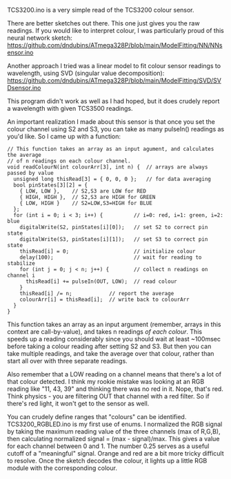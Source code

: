 TCS3200.ino is a very simple read of the TCS3200 colour sensor.<p>

There are better sketches out there. This one just gives you the raw readings. If you would like to interpret colour, I was particularly proud of this neural network sketch:
https://github.com/dndubins/ATmega328P/blob/main/ModelFitting/NN/NNsensor.ino<p>

Another approach I tried was a linear model to fit colour sensor readings to wavelength, using SVD (singular value decomposition):
https://github.com/dndubins/ATmega328P/blob/main/ModelFitting/SVD/SVDsensor.ino<p>

This program didn't work as well as I had hoped, but it does crudely report a wavelength with given TCS3500 readings.<p>

An important realization I made about this sensor is that once you set the colour channel using S2 and S3, you can take as many pulseIn() readings as you'd like. So I came up with a function:<p>
```
// This function takes an array as an input agument, and calculates the average
// of n readings on each colour channel.
void readColourN(int colourArr[3], int n) {  // arrays are always passed by value
  unsigned long thisRead[3] = { 0, 0, 0 };   // for data averaging
  bool pinStates[3][2] = {
    { LOW, LOW },    // S2,S3 are LOW for RED
    { HIGH, HIGH },  // S2,S3 are HIGH for GREEN
    { LOW, HIGH }    // S2=LOW,S3=HIGH for BLUE
  };
  for (int i = 0; i < 3; i++) {          // i=0: red, i=1: green, i=2: blue
    digitalWrite(S2, pinStates[i][0]);   // set S2 to correct pin state
    digitalWrite(S3, pinStates[i][1]);   // set S3 to correct pin state
    thisRead[i] = 0;                     // initialize colour
    delay(100);                          // wait for reading to stabilize
    for (int j = 0; j < n; j++) {        // collect n readings on channel i
      thisRead[i] += pulseIn(OUT, LOW);  // read colour
    }
    thisRead[i] /= n;            // report the average
    colourArr[i] = thisRead[i];  // write back to colourArr
  }
}
```
This function takes an array as an input argument (remember, arrays in this context are call-by-value), and takes n readings *of each colour*. This speeds up a reading considerably since you should wait at least ~100msec before taking a colour reading after setting S2 and S3. But then you can take multiple readings, and take the average over that colour, rather than start all over with three separate readings.<p>

Also remember that a LOW reading on a channel means that there's a lot of that colour detected. I think my rookie mistake was looking at an RGB reading like  "11, 43, 39" and thinking there was no red in it. Nope, that's red. Think physics - you are filtering OUT that channel with a red filter. So if there's red light, it won't get to the sensor as well. <p>

You can crudely define ranges that "colours" can be identified. TCS3200_RGBLED.ino is my first use of enums. I normalized the RGB signal by taking the maximum reading value of the three channels (max of R,G,B), then calculating normalized signal = (max - signal)/max. This gives a value for each channel between 0 and 1. The number 0.25 serves as a useful cutoff of a "meaningful" signal. Orange and red are a bit more tricky difficult to resolve. Once the sketch decodes the colour, it lights up a little RGB module with the corresponding colour.
